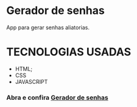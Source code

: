 # Gerador de senhas

App para gerar senhas aliatorias.

[]()
# TECNOLOGIAS USADAS

- HTML;
- CSS
- JAVASCRIPT

### Abra e confira <a href="https://antonio-sitoe.github.io/Gerador-de-senhas/">Gerador de senhas</a>
